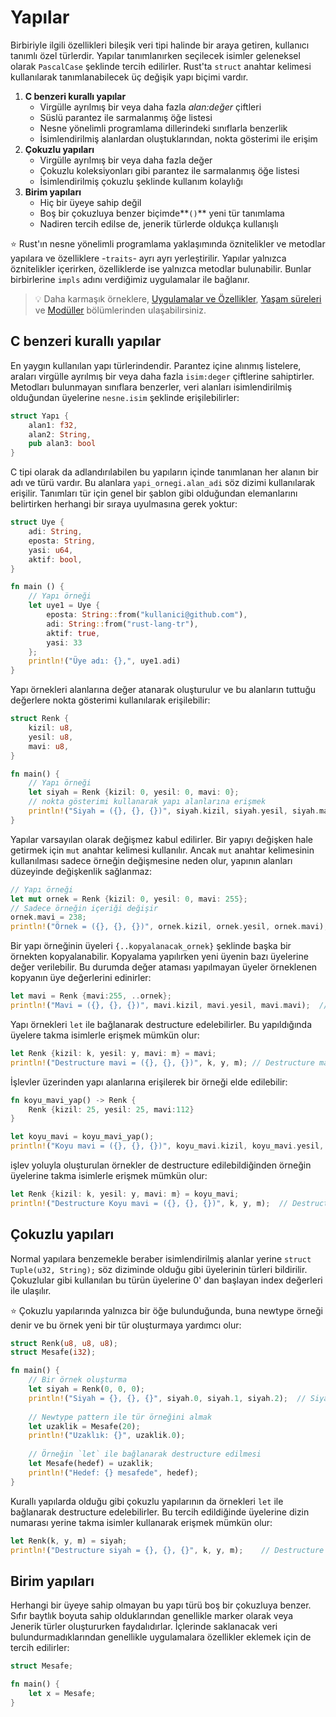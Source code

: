 # Yapılar
Birbiriyle ilgili özellikleri bileşik veri tipi halinde bir araya getiren, kullanıcı tanımlı özel türlerdir. Yapılar tanımlanırken seçilecek isimler geleneksel olarak `PascalCase` şeklinde tercih edilirler. Rust'ta `struct` anahtar kelimesi kullanılarak tanımlanabilecek üç değişik yapı biçimi vardır.
1. **C benzeri kurallı yapılar**
    - Virgülle ayrılmış bir veya daha fazla *alan:değer* çiftleri
    - Süslü parantez ile sarmalanmış öğe listesi
    - Nesne yönelimli programlama dillerindeki sınıflarla benzerlik
    - İsimlendirilmiş alanlardan oluştuklarından, nokta gösterimi ile erişim
2. **Çokuzlu yapıları**
    - Virgülle ayrılmış bir veya daha fazla değer
    - Çokuzlu koleksiyonları gibi parantez ile sarmalanmış öğe listesi
    - İsimlendirilmiş çokuzlu şeklinde kullanım kolaylığı
3. **Birim yapıları**
    - Hiç bir üyeye sahip değil
    - Boş bir çokuzluya benzer biçimde**`()`** yeni tür tanımlama
    - Nadiren tercih edilse de, jenerik türlerde oldukça kullanışlı

⭐️ Rust'ın nesne yönelimli programlama yaklaşımında öznitelikler ve metodlar yapılara ve özelliklere -`traits`- ayrı ayrı yerleştirilir. Yapılar yalnızca öznitelikler içerirken, özelliklerde ise yalnızca metodlar bulunabilir. Bunlar birbirlerine `impls` adını verdiğimiz uygulamalar ile bağlanır.

>💡 Daha karmaşık örneklere, [Uygulamalar ve Özellikler](ikinci-adim/impl-and-traits.md), [Yaşam süreleri](#) ve [Modüller](#) bölümlerinden ulaşabilirsiniz.

## C benzeri kurallı yapılar
En yaygın kullanılan yapı türlerindendir. Parantez içine alınmış listelere, araları virgülle ayrılmış bir veya daha fazla `isim:deger` çiftlerine sahiptirler. Metodları bulunmayan sınıflara benzerler, veri alanları isimlendirilmiş olduğundan üyelerine `nesne.isim` şeklinde erişilebilirler: 

```Rust
struct Yapı {
    alan1: f32,
    alan2: String,
    pub alan3: bool
}
````

C tipi olarak da adlandırılabilen bu yapıların içinde tanımlanan her alanın bir adı ve türü vardır. Bu alanlara `yapi_ornegi.alan_adi` söz dizimi kullanılarak erişilir. Tanımları tür için genel bir şablon gibi olduğundan elemanlarını belirtirken herhangi bir sıraya uyulmasına gerek yoktur: 

```Rust
struct Uye {
    adi: String,
    eposta: String,
    yasi: u64,
    aktif: bool,
}

fn main () {
    // Yapı örneği 
    let uye1 = Uye {
        eposta: String::from("kullanici@github.com"),
        adi: String::from("rust-lang-tr"),
        aktif: true,
        yasi: 33
    };
    println!("Üye adı: {},", uye1.adi)
}
````

Yapı örnekleri alanlarına değer atanarak oluşturulur ve bu alanların tuttuğu değerlere nokta gösterimi kullanılarak erişilebilir:

```Rust
struct Renk {
    kizil: u8,
    yesil: u8,
    mavi: u8,
}

fn main() {
    // Yapı örneği 
    let siyah = Renk {kizil: 0, yesil: 0, mavi: 0};
    // nokta gösterimi kullanarak yapı alanlarına erişmek
    println!("Siyah = ({}, {}, {})", siyah.kizil, siyah.yesil, siyah.mavi);  // Siyah = (0, 0, 0)
}
````

Yapılar varsayılan olarak değişmez kabul edilirler. Bir yapıyı değişken hale getirmek için `mut` anahtar kelimesi kullanılır. Ancak `mut` anahtar kelimesinin kullanılması sadece örneğin değişmesine neden olur, yapının alanları düzeyinde değişkenlik sağlanmaz:

```Rust
// Yapı örneği
let mut ornek = Renk {kizil: 0, yesil: 0, mavi: 255};
// Sadece örneğin içeriği değişir
ornek.mavi = 238;
println!("Örnek = ({}, {}, {})", ornek.kizil, ornek.yesil, ornek.mavi);  // Örnek = (0, 0, 238)
````

Bir yapı örneğinin üyeleri `{..kopyalanacak_ornek}` şeklinde başka bir örnekten kopyalanabilir. Kopyalama yapılırken yeni üyenin bazı üyelerine değer verilebilir. Bu durumda değer ataması yapılmayan üyeler örneklenen kopyanın üye değerlerini edinirler:

```Rust
let mavi = Renk {mavi:255, ..ornek};
println!("Mavi = ({}, {}, {})", mavi.kizil, mavi.yesil, mavi.mavi);  // Mavi = (0, 0, 255) 
````

Yapı örnekleri `let` ile bağlanarak destructure edelebilirler. Bu yapıldığında üyelere takma isimlerle erişmek mümkün olur:

```Rust
let Renk {kizil: k, yesil: y, mavi: m} = mavi;
println!("Destructure mavi = ({}, {}, {})", k, y, m); // Destructure mavi = (0, 0, 255)
````

İşlevler üzerinden yapı alanlarına erişilerek bir örneği elde edilebilir:

```Rust
fn koyu_mavi_yap() -> Renk {
    Renk {kizil: 25, yesil: 25, mavi:112}
}

let koyu_mavi = koyu_mavi_yap();
println!("Koyu mavi = ({}, {}, {})", koyu_mavi.kizil, koyu_mavi.yesil, koyu_mavi.mavi); // Koyu mavi = (25, 25, 112)
````

işlev yoluyla oluşturulan örnekler de destructure edilebildiğinden örneğin  üyelerine takma isimlerle erişmek mümkün olur:

```Rust
let Renk {kizil: k, yesil: y, mavi: m} = koyu_mavi;
println!("Destructure Koyu mavi = ({}, {}, {})", k, y, m);  // Destructure Koyu mavi = (25, 25, 112)
````

## Çokuzlu yapıları
Normal yapılara benzemekle beraber isimlendirilmiş alanlar yerine `struct Tuple(u32, String);` söz diziminde olduğu gibi üyelerinin türleri bildirilir. Çokuzlular gibi kullanılan bu türün üyelerine 0' dan başlayan index değerleri ile ulaşılır.

⭐️ Çokuzlu yapılarında yalnızca bir öğe bulunduğunda, buna newtype örneği denir ve bu örnek yeni bir tür oluşturmaya yardımcı olur:

```Rust
struct Renk(u8, u8, u8);
struct Mesafe(i32);

fn main() {
    // Bir örnek oluşturma
    let siyah = Renk(0, 0, 0);
    println!("Siyah = {}, {}, {}", siyah.0, siyah.1, siyah.2);  // Siyah = 0, 0, 0
    
    // Newtype pattern ile tür örneğini almak
    let uzaklik = Mesafe(20);
    println!("Uzaklık: {}", uzaklik.0);
    
    // Örneğin `let` ile bağlanarak destructure edilmesi
    let Mesafe(hedef) = uzaklik;
    println!("Hedef: {} mesafede", hedef);
}
````

Kurallı yapılarda olduğu gibi çokuzlu yapılarının da örnekleri `let` ile bağlanarak destructure edelebilirler. Bu tercih edildiğinde üyelerine dizin numarası yerine takma isimler kullanarak erişmek mümkün olur:

```Rust
let Renk(k, y, m) = siyah;
println!("Destructure siyah = {}, {}, {}", k, y, m);    // Destructure siyah = 0, 0, 0
````

## Birim yapıları
Herhangi bir üyeye sahip olmayan bu yapı türü boş bir çokuzluya benzer. Sıfır baytlık boyuta sahip olduklarından genellikle marker olarak veya Jenerik türler oluştururken faydalıdırlar. İçlerinde saklanacak veri bulundurmadıklarından genellikle uygulamalara özellikler eklemek için de tercih edilirler:

```Rust
struct Mesafe;

fn main() {
    let x = Mesafe;
}
````
